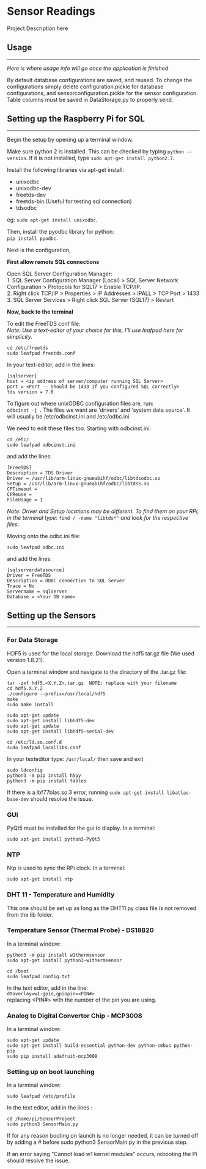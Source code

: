 # Sensor Readings
Project Description here


## Usage  
--------
*Here is where usage info will go once the application is finished*

By default database configurations are saved, and reused. To change the configurations simply delete configuration.pickle for database configurations, and sensorconfiguration.pickle for the sensor configuration.
Table columns must be saved in DataStorage.py to properly send. 


## Setting up the Raspberry Pi for SQL
--------------------------------------
Begin the setup by opening up a terminal window.  

Make sure python 2 is installed.
This can be checked by typing `python --version`. If it is not installed, type `sudo apt-get install python2.7`.

Install the following libraries via apt-get install:
- unixodbc
- unixodbc-dev
- freetds-dev
- freetds-bin (Useful for testing sql connection)
- tdsodbc  

eg: `sudo apt-get install unixodbc`.

Then, install the pyodbc library for python:   
`pip install pyodbc`.

Next is the configuration,

**First allow remote SQL connections**

Open SQL Server Configuration Manager:  
    1. SQL Server Configuration Manager (Local) > SQL Server Network Configuration > Protocols for SQL17 > Enable TCP/IP.  
    2. Right click TCP/IP > Properties > IP Addresses > IPALL > TCP Port > 1433  
    3. SQL Server Services > Right click SQL Server (SQL17) > Restart

**Now, back to the terminal** 

To edit the FreeTDS conf file:   
*Note: Use a text-editor of your choice for this, I'll use leafpad here for simplicity.*

```
cd /etc/freetds
sudo leafpad freetds.conf
```
In your text-editor, add in the lines: 

```
[sqlserver]
host = <ip address of server/computer running SQL Server>
port = <Port -- Should be 1433 if you configured SQL correctly>
tds version = 7.0
```

To figure out where unixODBC configuration files are, run:  
`odbcinst -j `. The files we want are 'drivers' and 'system data source'. It will usually be /etc/odbcinst.ini and /etc/odbc.ini.

We need to edit these files too. Starting with odbcinst.ini:
```
cd /etc/
sudo leafpad odbcinst.ini
```

and add the lines:

```
[FreeTDS]
Description = TDS Driver
Driver = /usr/lib/arm-linux-gnueabihf/odbc/libtdsodbc.so
Setup = /usr/lib/arm-linux-gnueabihf/odbc/libtdsS.so
CPTimeout =
CPReuse =
FileUsage = 1
```
*Note: Driver and Setup locations may be different. To find them on your RPi, in the terminal type:* `find / -name "libtds*"` *and look for the respective files*.

Moving onto the odbc.ini file:
```
sudo leafpad odbc.ini
```

and add the lines: 

```
[sqlserverdatasource]
Driver = FreeTDS
Description = ODBC connection to SQL Server
Trace = No
Servername = sqlserver
Database = <Your DB name>
```

## Setting up the Sensors 
-------------------------

### For Data Storage

HDF5 is used for the local storage. Download the hdf5 tar.gz file (We used version 1.8.21).


Open a terminal window and navigate to the directory of the .tar.gz file:
```
tar -zxf hdf5.<X.Y.Z>.tar.gz  NOTE: replace with your filename
cd hdf5.X.Y.Z
./configure --prefix=/usr/local/hdf5
make
sudo make install

sudo apt-get update
sudo apt-get install libhdf5-dev
sudo apt-get update
sudo apt-get install libhdf5-serial-dev

cd /etc/ld.so.conf.d
sudo leafpad locallibs.conf
```
In your texteditor type: 
`/usr/local/` then save and exit

```
sudo ldconfig
python3 -m pip install h5py
python3 -m pip install tables
```

If there is a lbf77blas.so.3 error, running `sudo apt-get install libatlas-base-dev` should resolve the issue.

### GUI

PyQt5 must be installed for the gui to display.
In a terminal:
```
sudo apt-get install python3-PyQt5
```

### NTP
Ntp is used to sync the RPi clock.
In a terminal:
```
sudo apt-get install ntp 
```

### DHT 11 - Temperature and Humidity

This one should be set up as long as the DHT11.py class file is not removed from the lib folder.

### Temperature Sensor (Thermal Probe) - DS18B20

In a terminal window:  
```
python3 -m pip install w1thermsensor
sudo apt-get install python3-w1thermsensor

cd /boot
sudo leafpad config.txt
```

In the text editor, add in the line:  
`dtoverlay=w1-gpio,gpiopin=<PIN#>`  
replacing <PIN#> with the number of the pin you are using.

### Analog to Digital Convertor Chip - MCP3008
In a terminal window:
```
sudo apt-get update
sudo apt-get install build-essential python-dev python-smbus python-pip
sudo pip install adafruit-mcp3008
```
### Setting up on boot launching ###
In a terminal window:
```
sudo leafpad /etc/profile
```
In the text editor, add in the lines :
```
cd /home/pi/SensorProject
sudo python3 SensorMain.py
```

If for any reason booting on launch is no longer needed, it can be turned off by adding a # before sudo python3 SensorMain.py in the previous step.

If an error saying "Cannot load w1 kernel modules" occurs, rebooting the Pi should resolve the issue.
